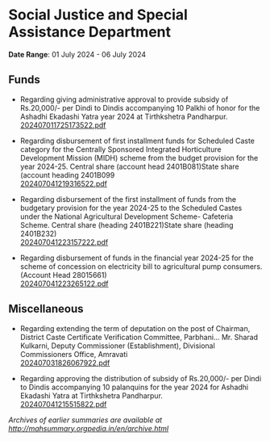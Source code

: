 # Social Justice and Special Assistance Department

**Date Range**: 01 July 2024 - 06 July 2024


## Funds
- Regarding giving administrative approval to provide subsidy of Rs.20,000/- per Dindi to Dindis accompanying 10 Palkhi of honor for the Ashadhi Ekadashi Yatra year 2024 at Tirthkshetra Pandharpur.\
  [202407011725173522.pdf](https://gr.maharashtra.gov.in/Site/Upload/Government%20Resolutions/English/202407011725173522.pdf)

- Regarding disbursement of first installment funds for Scheduled Caste category for the Centrally Sponsored Integrated Horticulture Development Mission (MIDH) scheme from the budget provision for the year 2024-25. Central share (account head 2401B081)State share (account heading 2401B099\
  [202407041219316522.pdf](https://gr.maharashtra.gov.in/Site/Upload/Government%20Resolutions/English/202407041219316522.pdf)

- Regarding disbursement of the first installment of funds from the budgetary provision for the year 2024-25 to the Scheduled Castes under the National Agricultural Development Scheme- Cafeteria Scheme. Central share (heading 2401B221)State share (heading 2401B232)\
  [202407041223157222.pdf](https://gr.maharashtra.gov.in/Site/Upload/Government%20Resolutions/English/202407041223157222.pdf)

- Regarding disbursement of funds in the financial year 2024-25 for the scheme of concession on electricity bill to agricultural pump consumers. (Account Head 28015661)\
  [202407041223265122.pdf](https://gr.maharashtra.gov.in/Site/Upload/Government%20Resolutions/English/202407041223265122.pdf)

## Miscellaneous
- Regarding extending the term of deputation on the post of Chairman, District Caste Certificate Verification Committee, Parbhani... Mr. Sharad Kulkarni, Deputy Commissioner (Establishment), Divisional Commissioners Office, Amravati\
  [202407031826067922.pdf](https://gr.maharashtra.gov.in/Site/Upload/Government%20Resolutions/English/202407031826067922.pdf)

- Regarding approving the distribution of subsidy of Rs.20,000/- per Dindi to Dindis accompanying 10 palanquins for the year 2024 for Ashadhi Ekadashi Yatra at Tirthkshetra Pandharpur.\
  [202407041215515822.pdf](https://gr.maharashtra.gov.in/Site/Upload/Government%20Resolutions/English/202407041215515822...pdf)


*Archives of earlier summaries are available at http://mahsummary.orgpedia.in/en/archive.html*